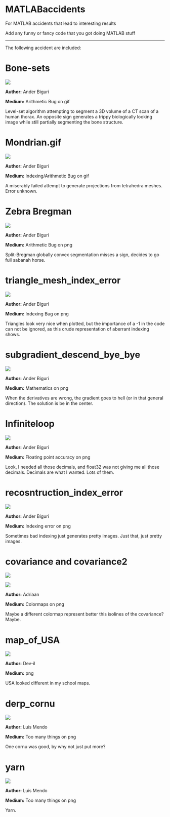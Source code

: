 # MATLABaccidents
For MATLAB accidents that lead to interesting results

Add any funny or fancy code that you got doing MATLAB stuff

---

The following accident are included:

# Bone-sets

![](/Images/bone-sets.gif)

**Author:** Ander Biguri

**Medium:** Arithmetic Bug on gif

Level-set algorithm attempting to segment a 3D volume of a CT scan of a human thorax. 
An opposite sign generates a trippy biologically looking image while still partially segmenting the bone structure.



# Mondrian.gif

![](/Images/mondrian.gif)

**Author:** Ander Biguri

**Medium:** Indexing/Arithmetic Bug on gif

A miserably failed attempt to generate projections from tetrahedra meshes. 
Error unknown. 

# Zebra Bregman

![](/Images/Zebra_bregman.png)

**Author:** Ander Biguri

**Medium:** Arithmetic Bug on png

Split-Bregman globally convex segmentation misses a sign, decides to go full sabanah horse.

# triangle_mesh_index_error

![](/Images/triangle_mesh_index_error.png)

**Author:** Ander Biguri

**Medium:** Indexing Bug on png

Triangles look very nice when plotted, but the importance of a -1 in the code can not be ignored, as this crude representation of aberrant indexing shows. 

# subgradient_descend_bye_bye

![](/Images/subgradient_descend_bye_bye.png)

**Author:** Ander Biguri

**Medium:** Mathematics on png

When the derivatives are wrong, the gradient goes to hell (or in that general direction). The solution is be in the center.

# Infiniteloop

![](/Images/infiniteloop.png)

**Author:** Ander Biguri

**Medium:** Floating point accuracy on png

Look, I needed all those decimals, and float32 was not giving me all those decimals. Decimals are what I wanted. Lots of them.

# recosntruction_index_error

![](/Images/recosntruction_index_error.png)

**Author:** Ander Biguri

**Medium:** Indexing error on png

Sometimes bad indexing just generates pretty images. Just that, just pretty images.

# covariance and covariance2

![](/Images/covariance.png)

![](/Images/covariance2.png)

**Author:** Adriaan

**Medium:** Colormaps on png

Maybe a different colormap represent better this isolines of the covariance? Maybe.

# map_of_USA

![](/Images/map_of_USA.png)

**Author:** Dev-il

**Medium:** png

USA looked different in my school maps.

# derp_cornu

![](/Images/derp_cornu.png)

**Author:** Luis Mendo

**Medium:** Too many things on png

One cornu was good, by why not just put more?

# yarn

![](/Images/yarn.png)

**Author:** Luis Mendo

**Medium:** Too many things on png

Yarn.